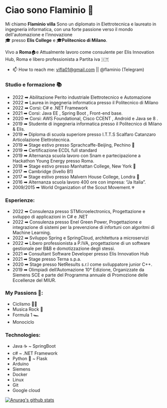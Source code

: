 # Ciao sono Flaminio 👋
Mi chiamo <b>Flaminio villa</b> Sono un diplomato in Elettrotecnica e laureato in ingegneria informatica, con una forte passione verso il mondo dell'automazione e l’innovazione  
🎓 presso <b>Elis College</b> e 🎓<b>Politecnico di Milano</b>.

Vivo a <b>Roma</b>🏠e Attualmente lavoro come consulente per <a>Elis Innovation Hub, Roma</a> e libero professionista a <a> Partita iva 🇮🇹 </a>

- 📫 How to reach me: vifla01@gmail.com || @flaminio (Telegram)

### Studio e formazione 📚
- 2022 ➡ Abilitazione Perito industriale Elettrotecnico e Automazione
- 2022 ➡ Laurea in ingegneria informatica presso il Politecnico di Milano
- 2022 ➡ Corsi: C# e .NET Framework
- 2021 ➡ Corsi: Java EE , Spring Boot , Front-end base.
- 2020 ➡ Corsi: AWS Foundational, Cisco CCENT , Android e Java se 8 .
- 2019 ➡ Studente di ingegneria informatica presso il Politecnico di Milano & Elis.
- 2019 ➡ Diploma di scuola superiore presso  I.T.T.S Scalfaro Catanzaro Articolazione Elettrotecnica.
- 2019 ➡ Stage estivo presso Sprachcaffe-Beijing, Pechino 🚩
- 2019 ➡ Certificazione ECDL full standard
- 2019 ➡ Alternanza scuola lavoro con Snam e partecipazione a Hackathon Young Energy presso Roma.
- 2018 ➡ Stage estivo presso Manhattan College, New York 🗽
- 2017 ➡ Cambridge (livello B1) 
- 2017 ➡ Stage estivo presso Malvern House College, Londra 🚕
- 2016 ➡ Alternanza scuola lavoro 400 ore con impresa: “Ja Italia”.
- 2009/2015 ➡ World Organization of the Scout Movement.⚜️

### Esperienze:
- 2022 ➡ Consulenza presso STMicroelectronics, Progettazione e sviluppo di applicazioni in C# e .NET
- 2022 ➡ Consulenza presso Enel Green Power, Progettazione e integrazione di sistemi per la prevenzione di infortuni con 
          algoritmi di Machine Learning.
- 2022 ➡ Sviluppo Spring e SpringCloud, architettura a microservizi
- 2022 ➡ Libero professionista a P.IVA, progettazione di un software gestionale per B&B e domotizzazione degli stessi. 
- 2021 ➡ Consultant Software Developer presso Elis Innovation Hub
- 2021 ➡ Stage presso Terna s.p.a.
- 2020 ➡ Stage presso NetResults s.r.l come sviluppatore junior C++.
- 2019 ➡ Olimpiadi dell’Automazione 10° Edizione, Organizzate da Siemens SCE e parte del Programma annuale di Promozione 
          delle Eccellenze del MIUR.
### My Passions 🎨:
- Ciclismo 🚴‍♂️
- Musica Rock 🤘
- Formula 1 🏎️
- Monociclo

###  Technologies:
- Java ☕️ ~ SpringBoot
- c# ~ .NET Framework
- Python 🐍 ~ Flask
- Arduino 
- Siemens
- Docker
- Linux
- Git
- Google cloud

[![Anurag's github stats](https://github-readme-stats.vercel.app/api?username=villaflaminio&count_private=true&show_icons=true&theme=github_dark)](https://github.com/anuraghazra/github-readme-stats)
